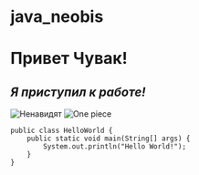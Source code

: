 # java_neobis

# **Привет Чувак!**
## *Я приступил к работе!*

![Ненавидят](https://youtu.be/U7d1K6sTX6o)
![One piece](https://yummyanime.club/img/posters/1604950354.jpg)

```
public class HelloWorld {
    public static void main(String[] args) {
        System.out.println("Hello World!");
    }
}
```
